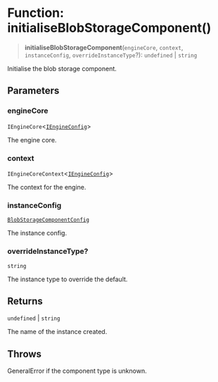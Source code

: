 # Function: initialiseBlobStorageComponent()

> **initialiseBlobStorageComponent**(`engineCore`, `context`, `instanceConfig`, `overrideInstanceType`?): `undefined` \| `string`

Initialise the blob storage component.

## Parameters

### engineCore

`IEngineCore`\<[`IEngineConfig`](../interfaces/IEngineConfig.md)\>

The engine core.

### context

`IEngineCoreContext`\<[`IEngineConfig`](../interfaces/IEngineConfig.md)\>

The context for the engine.

### instanceConfig

[`BlobStorageComponentConfig`](../type-aliases/BlobStorageComponentConfig.md)

The instance config.

### overrideInstanceType?

`string`

The instance type to override the default.

## Returns

`undefined` \| `string`

The name of the instance created.

## Throws

GeneralError if the component type is unknown.
